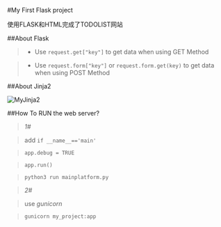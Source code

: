 #My First Flask project

使用FLASK和HTML完成了TODOLIST网站

##About Flask

> - Use `request.get["key"]` to get data when using GET Method

> - Use `request.form["key"]` or `request.form.get(key)` to get data when using POST Method

##About Jinja2

![MyJinja2](/image/Jinja2.png)

##How To RUN the web server?

> *1#*

>   add `if __name__=='main'`

> `app.debug = TRUE`

> `app.run()`

> `python3 run mainplatform.py`

> *2#*

> use *gunicorn*

> `gunicorn my_project:app`
